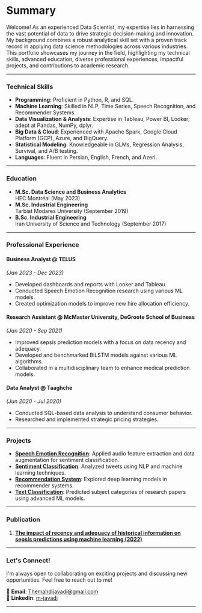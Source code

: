 # Summary

Welcome! As an experienced Data Scientist, my expertise lies in harnessing the vast 
potential of data to drive strategic decision-making and innovation. My background 
combines a robust analytical skill set with a proven track record in applying data 
science methodologies across various industries. This portfolio showcases my journey 
in the field, highlighting my technical skills, advanced education, diverse 
professional experiences, impactful projects, and contributions to academic research.


---

### Technical Skills

- **Programming**: Proficient in Python, R, and SQL.
- **Machine Learning**: Skilled in NLP, Time Series, Speech Recognition, and Recommender Systems.
- **Data Visualization & Analysis**: Expertise in Tableau, Power BI, Looker; adept at Pandas, NumPy, dplyr.
- **Big Data & Cloud**: Experienced with Apache Spark, Google Cloud Platform (GCP), Azure, and BigQuery.
- **Statistical Modeling**: Knowledgeable in GLMs, Regression Analysis, Survival, and A/B testing.
- **Languages**: Fluent in Persian, English, French, and Azeri.



---

### Education
- **M.Sc. Data Science and Business Analytics**  
  HEC Montréal (May 2023)
- **M.Sc. Industrial Engineering**  
  Tarbiat Modares University (September 2019)
- **B.Sc. Industrial Engineering**  
  Iran University of Science and Technology (September 2017)

---

### Professional Experience

#### Business Analyst @ TELUS
*(Jan 2023 - Dec 2023)*
- Developed dashboards and reports with Looker and Tableau.
- Conducted Speech Emotion Recognition research using various ML models.
- Created optimization models to improve new hire allocation efficiency.

#### Research Assistant @ McMaster University, DeGroote School of Business
*(Jan 2020 - Sep 2021)*
- Improved sepsis prediction models with a focus on data recency and adequacy.
- Developed and benchmarked BiLSTM models against various ML algorithms.
- Collaborated in a multidisciplinary team to enhance medical prediction models.

#### Data Analyst @ Taaghche
*(Jun 2020 - Jul 2020)*
- Conducted SQL-based data analysis to understand consumer behavior.
- Researched and implemented strategic pricing strategies.

---

### Projects

- [**Speech Emotion Recognition**](https://github.com/m-djawadi/SER): Applied audio feature extraction and data augmentation for sentiment classification.
- [**Sentiment Classification**](https://github.com/m-djawadi/Twitter_OnlineLearning): Analyzed tweets using NLP and machine learning techniques.
- [**Recommendation System**](https://github.com/m-djawadi/Recom_Sys): Explored deep learning models in recommender systems.
- [**Text Classification**](https://github.com/m-djawadi/Txt_classification): Predicted subject categories of research papers using advanced ML models.

---

### Publication

1. [**The impact of recency and adequacy of historical information on sepsis predictions using machine learning (2022)**](https://doi.org/10.1038/s41598-021-00220-x)

---


### Let's Connect!

I'm always open to collaborating on exciting projects and discussing new opportunities. Feel free to reach out to me!

📧 **Email**: [Themahdijavadi@gmail.com](mailto:Themahdijavadi@gmail.com)  
🔗 **LinkedIn**: [m-javadi](https://www.linkedin.com/in/m-javadi/)

---
